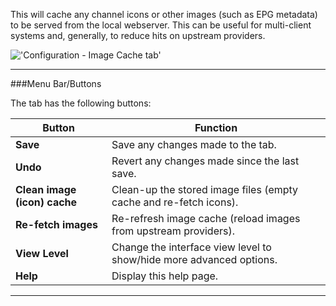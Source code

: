 This will cache any channel icons or other images (such as EPG metadata)
to be served from the local webserver. This can be useful for
multi-client systems and, generally, to reduce hits on upstream
providers.

!['Configuration - Image Cache tab'](docresources/configimagecache.png)

---

###Menu Bar/Buttons

The tab has the following buttons:

Button                      | Function
----------------------------|-------------------
**Save**                    | Save any changes made to the tab.
**Undo**                    | Revert any changes made since the last save.
**Clean image (icon) cache**| Clean-up the stored image files (empty cache and re-fetch icons).
**Re-fetch images**         | Re-refresh image cache (reload images from upstream providers).
**View Level**| Change the interface view level to show/hide more advanced options.
**Help**                    | Display this help page.

---
